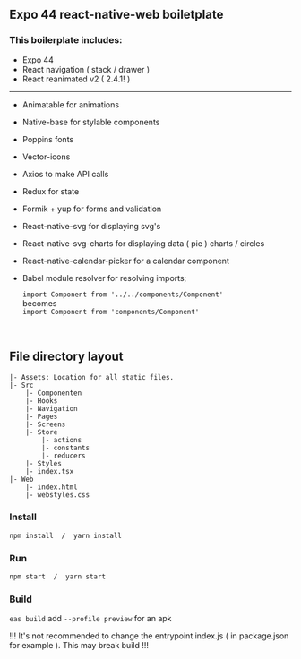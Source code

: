 
## Expo 44 react-native-web boiletplate


### This boilerplate includes:
- Expo 44
- React navigation ( stack / drawer )
- React reanimated v2 ( 2.4.1! )
---
- Animatable for animations
- Native-base for stylable components
- Poppins fonts
- Vector-icons
- Axios to make API calls
- Redux for state
- Formik + yup for forms and validation
- React-native-svg for displaying svg's
- React-native-svg-charts for displaying data ( pie ) charts / circles
- React-native-calendar-picker for a calendar component
- Babel module resolver for resolving imports;  
  
  ```import Component from '../../components/Component'```  
  becomes  
  ```import Component from 'components/Component'```
<br/>

## File directory layout
```
|- Assets: Location for all static files.
|- Src
    |- Componenten
    |- Hooks     
    |- Navigation
    |- Pages
    |- Screens
    |- Store
        |- actions 
        |- constants
        |- reducers            
    |- Styles
    |- index.tsx
|- Web
    |- index.html
    |- webstyles.css
```

### Install
```npm install  /  yarn install```  

### Run
```npm start  /  yarn start```

### Build
```eas build``` add ```--profile preview``` for an apk

!!! It's not recommended to change the entrypoint index.js ( in package.json for example ). This may break build !!!
